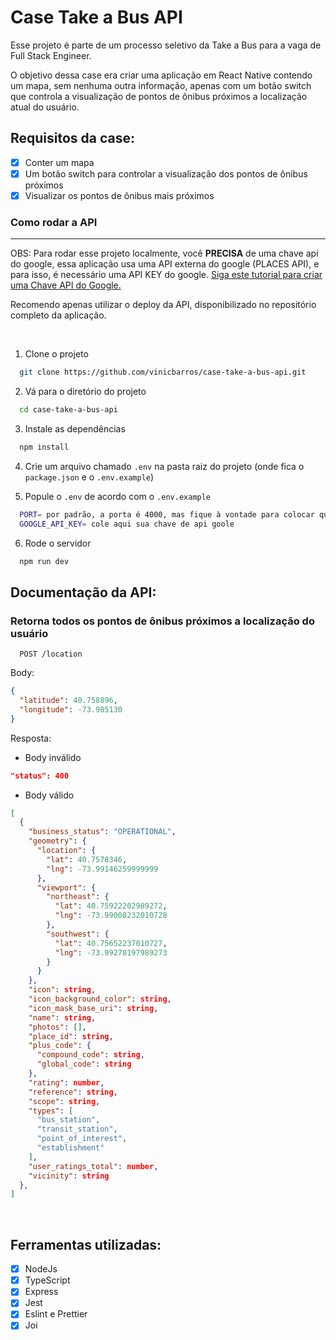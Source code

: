 # Case Take a Bus API
Esse projeto é parte de um processo seletivo da Take a Bus para a vaga de Full Stack Engineer.

O objetivo dessa case era criar uma aplicação em React Native contendo um mapa, sem nenhuma outra informação, apenas com um botão switch
que controla a visualização de pontos de ônibus próximos a localização atual do usuário.

## Requisitos da case:
- [x] Conter um mapa
- [x] Um botão switch para controlar a visualização
dos pontos de ônibus próximos
- [x] Visualizar os pontos de ônibus mais próximos

### Como rodar a API
<hr>

OBS: Para rodar esse projeto localmente, você **PRECISA** de uma chave api do google, essa aplicação usa uma API externa do google 
(PLACES API), e para isso, é necessário uma API KEY do google. 
<a target="_blank" href="https://maplink.global/blog/como-obter-chave-api-google-maps/">Siga este tutorial para criar uma Chave API do Google.</a>

Recomendo apenas utilizar o deploy da API, disponibilizado no repositório completo da aplicação.

<br/>

1. Clone o projeto

```bash
  git clone https://github.com/vinicbarros/case-take-a-bus-api.git
```

2. Vá para o diretório do projeto

```bash
  cd case-take-a-bus-api
```

3. Instale as dependências

```bash
  npm install
```

4. Crie um arquivo chamado `.env` na pasta raiz do projeto (onde fica o `package.json` e o `.env.example`)

6. Popule o `.env` de acordo com o `.env.example`

```bash
  PORT= por padrão, a porta é 4000, mas fique à vontade para colocar qual quiser
  GOOGLE_API_KEY= cole aqui sua chave de api goole
```

6. Rode o servidor

```bash
  npm run dev
```

## Documentação da API:

### Retorna todos os pontos de ônibus próximos a localização do usuário

```http
  POST /location
```

Body:

```json
{
  "latitude": 40.758896,
  "longitude": -73.985130
}
```

Resposta:

- Body inválido

```json
"status": 400
```

- Body válido

```json
[
  {
    "business_status": "OPERATIONAL",
    "geometry": {
      "location": {
        "lat": 40.7578346,
        "lng": -73.99146259999999
      },
      "viewport": {
        "northeast": {
          "lat": 40.75922202989272,
          "lng": -73.99008232010728
        },
        "southwest": {
          "lat": 40.75652237010727,
          "lng": -73.99278197989273
        }
      }
    },
    "icon": string,
    "icon_background_color": string,
    "icon_mask_base_uri": string,
    "name": string,
    "photos": [],
    "place_id": string,
    "plus_code": {
      "compound_code": string,
      "global_code": string
    },
    "rating": number,
    "reference": string,
    "scope": string,
    "types": [
      "bus_station",
      "transit_station",
      "point_of_interest",
      "establishment"
    ],
    "user_ratings_total": number,
    "vicinity": string
  },
]
```

<br>

## Ferramentas utilizadas:

- [x] NodeJs 
- [x] TypeScript
- [x] Express
- [x] Jest
- [x] Eslint e Prettier
- [x] Joi
